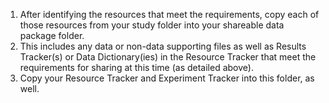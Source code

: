 <!-- copy over study files -->

1. After identifying the resources that meet the requirements, copy each of those resources from your study folder into your shareable data package folder.
  1. This includes any data or non-data supporting files as well as Results Tracker(s) or Data Dictionary(ies) in the Resource Tracker that meet the requirements for sharing at this time (as detailed above).
2. Copy your Resource Tracker and Experiment Tracker into this folder, as well.
